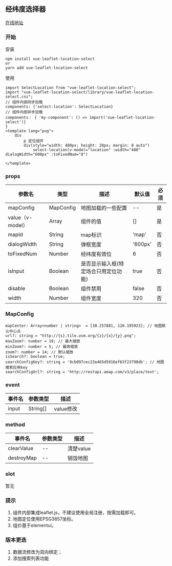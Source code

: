 ## 经纬度选择器
[在线地址](http://canyuegongzi.xyz/vue-leaflet-location-select/) 
### 开始
安装
```
npm install vue-leaflet-location-select
or
yarn add vue-leaflet-location-select
```
使用
```
import SelectLocation from "vue-leaflet-location-select";
import "vue-leaflet-location-select/library/vue-leaflet-location-select.css";
// 组件内部同步加载
components: {'select-location': SelectLocation}
// 组件内部异步加载
components： { 'my-component': () => import('vue-leaflet-location-select')}
}
<template lang="pug">
    div
        p 定位组件
        div(style="width: 480px; height: 28px; margin: 0 auto")
            select-location(v-model="location" :width="480" dialogWidth="600px" :toFixedNum="8")
    
</template>
```
### props

| 参数名 | 类型 | 描述 | 默认值 |  必须   |
| --- | --- | --- | --- |  --- | 
| mapConfig | MapConfig | 地图加载的一些配置 | -- |  是 |
| value（v-model） | Array  | 组件的值  | [] |  是  |
| mapId | String | map标识 | 'map' | 否 |
| dialogWidth | String  | 弹框宽度 | '600px' | 否 |
| toFixedNum |Number  | 经纬度有效位 | 6  | 否 |
| isInput |Boolean  | 是否显示输入框(特定场合只用定位功能) | true  | 否 |
| disable |Boolean  | 组件禁用 | false  | 否 |
| width |Number  | 组件宽度 | 320  | 否 |

### MapConfig
```
mapCenter: Array<number | string>  = [30.257881, 120.195923]; // 地图默认中心点
url?: string = "http://{s}.tile.osm.org/{z}/{x}/{y}.png";
maxZoom?: number = 18; // 最大缩放
minZoom?: number = 5; // 最效缩放
zoom?: number = 14; // 默认缩放
isSearch?: boolean = true;
searchConfigKey?: string = '9cb097cec23e465d5916ef63f23798db'; // 地图搜索应用key
searchConfigUrl?: string = 'http://restapi.amap.com/v3/place/text';
```
### event
| 事件名 | 参数类型 | 描述 |
| --- | --- | --- |
| input | String[] | value修改 |

### method
| 事件名 | 参数类型 | 描述 |
| --- | --- | --- |
| clearValue | -- | 清楚value |
| destroyMap | -- | 销毁地图 |
### slot
暂无

### 提示
1. 组件内部集成leaflet.js，不建议使用全局注册，按需加载即可。
2. 地图定位使用EPSG3857坐标。
3. 组价基于elementui。

### 版本更迭
1. 数据流修改为双向绑定；
2. 添加搜索列表功能
